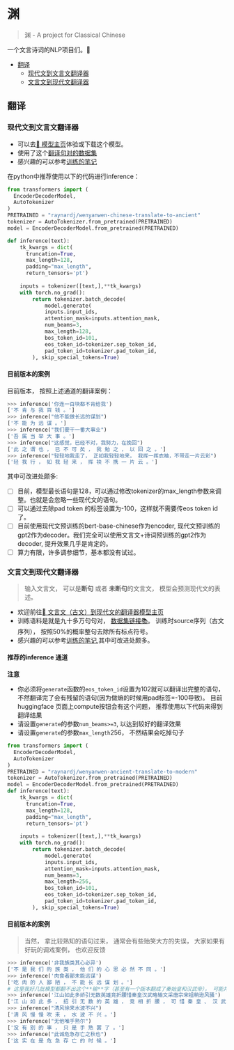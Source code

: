 # 渊
> 渊 - A project for Classical Chinese

一个文言诗词的NLP项目们。🌼

* [翻译](#翻译)
    * [现代文到文言文翻译器](#现代文到文言文翻译器)
    * [文言文到现代文翻译器](#文言文到现代文翻译器)


## 翻译
### 现代文到文言文翻译器
* 可以去[🤗 模型主页](https://huggingface.co/raynardj/wenyanwen-chinese-translate-to-ancient)体验或下载这个模型。
* 使用了这个[翻译句对的数据集](https://github.com/BangBOOM/Classical-Chinese)
* 感兴趣的可以参考[训练的笔记](nbs/zh2cc_translate.ipynb)

在python中推荐使用以下的代码进行inference：
```python
from transformers import (
  EncoderDecoderModel,
  AutoTokenizer
)
PRETRAINED = "raynardj/wenyanwen-chinese-translate-to-ancient"
tokenizer = AutoTokenizer.from_pretrained(PRETRAINED)
model = EncoderDecoderModel.from_pretrained(PRETRAINED)

def inference(text):
    tk_kwargs = dict(
      truncation=True,
      max_length=128,
      padding="max_length",
      return_tensors='pt')
   
    inputs = tokenizer([text,],**tk_kwargs)
    with torch.no_grad():
        return tokenizer.batch_decode(
            model.generate(
            inputs.input_ids,
            attention_mask=inputs.attention_mask,
            num_beams=3,
            max_length=128,
            bos_token_id=101,
            eos_token_id=tokenizer.sep_token_id,
            pad_token_id=tokenizer.pad_token_id,
        ), skip_special_tokens=True)
```
#### 目前版本的案例
目前版本， 按照上述通道的翻译案例：
```python
>>> inference('你连一百块都不肯给我')
['不 肯 与 我 百 钱 。']
>>> inference("他不能做长远的谋划")
['不 能 为 远 谋 。']
>>> inference("我们要干一番大事业")
['吾 属 当 举 大 事 。']
>>> inference("这感觉，已经不对，我努力，在挽回")
['此 之 谓 也 ， 已 不 可 矣 ， 我 勉 之 ， 以 回 之 。']
>>> inference("轻轻地我走了， 正如我轻轻地来， 我挥一挥衣袖，不带走一片云彩")
['轻 我 行 ， 如 我 轻 来 ， 挥 袂 不 携 一 片 云 。']
```

其中可改进处颇多:

* [ ] 目前，模型最长语句是128，可以通过修改tokenizer的max_length参数来调整。也就是会忽略一些现代文的语句。
* [ ] 可以通过去除pad token 的标签设置为-100，这样就不需要传eos token id了。
* [ ] 目前使用现代文预训练的bert-base-chinese作为encoder, 现代文预训练的 gpt2作为decoder。我们完全可以使用文言文+诗词预训练的gpt2作为decoder, 提升效果几乎是肯定的。
* [ ] 算力有限，许多调参细节，基本都没有试过。

### 文言文到现代文翻译器
> 输入文言文， 可以是**断句** 或者 **未断句**的文言文， 模型会预测现代文的表述。

* 欢迎前往[🤗 文言文（古文）到现代文的翻译器模型主页](https://huggingface.co/raynardj/wenyanwen-ancient-translate-to-modern)
* 训练语料是就是九十多万句句对， [数据集链接📚](https://github.com/BangBOOM/Classical-Chinese)。 训练时source序列（古文序列）， 按照50%的概率整句去除所有标点符号。
* 感兴趣的可以参考[训练的笔记](nbs/cc2zh_translate.ipynb),其中可改进处颇多。

#### 推荐的inference 通道
**注意**
* 你必须将```generate```函数的```eos_token_id```设置为102就可以翻译出完整的语句， 不然翻译完了会有残留的语句(因为做熵的时候用pad标签=-100导致)。
目前huggingface 页面上compute按钮会有这个问题， 推荐使用以下代码来得到翻译结果
* 请设置```generate```的参数```num_beams>=3```, 以达到较好的翻译效果
* 请设置```generate```的参数```max_length```256， 不然结果会吃掉句子
```python
from transformers import (
  EncoderDecoderModel,
  AutoTokenizer
)
PRETRAINED = "raynardj/wenyanwen-ancient-translate-to-modern"
tokenizer = AutoTokenizer.from_pretrained(PRETRAINED)
model = EncoderDecoderModel.from_pretrained(PRETRAINED)
def inference(text):
    tk_kwargs = dict(
      truncation=True,
      max_length=128,
      padding="max_length",
      return_tensors='pt')
   
    inputs = tokenizer([text,],**tk_kwargs)
    with torch.no_grad():
        return tokenizer.batch_decode(
            model.generate(
            inputs.input_ids,
            attention_mask=inputs.attention_mask,
            num_beams=3,
            max_length=256,
            bos_token_id=101,
            eos_token_id=tokenizer.sep_token_id,
            pad_token_id=tokenizer.pad_token_id,
        ), skip_special_tokens=True)
```
#### 目前版本的案例
> 当然， 拿比较熟知的语句过来， 通常会有些贻笑大方的失误， 大家如果有好玩的调戏案例， 也欢迎反馈
```python
>>> inference('非我族类其心必异')
['不 是 我 们 的 族 类 ， 他 们 的 心 思 必 然 不 同 。']
>>> inference('肉食者鄙未能远谋')
['吃 肉 的 人 鄙 陋 ， 不 能 长 远 谋 划 。']
# 这里我好几批模型都翻不出这个**输**字（甚至有一个版本翻成了秦始皇和汉武帝）， 可能并不是很古朴的用法， 
>>> inference('江山如此多娇引无数英雄竞折腰惜秦皇汉武略输文采唐宗宋祖稍逊风骚')
['江 山 如 此 多 ， 招 引 无 数 的 英 雄 ， 竞 相 折 腰 ， 可 惜 秦 皇 、 汉 武 ， 略 微 有 文 采 ， 唐 宗 、 宋 祖 稍 稍 逊 出 风 雅 。']
>>> inference("清风徐来水波不兴")
['清 风 慢 慢 吹 来 ， 水 波 不 兴 。']
>>> inference("无他唯手熟尔")
['没 有 别 的 事 ， 只 是 手 熟 罢 了 。']
>>> inference("此诚危急存亡之秋也")
['这 实 在 是 危 急 存 亡 的 时 候 。']
```